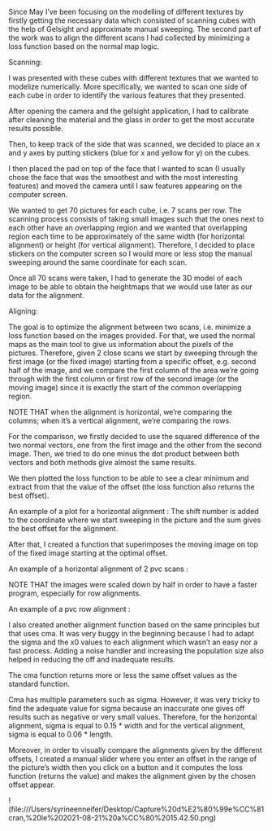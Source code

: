 Since May I’ve been focusing on the modelling of different textures by firstly getting the necessary data which consisted of scanning cubes with the help of Gelsight and approximate manual sweeping. The second part of the work was to align the different scans I had collected by minimizing a loss function based on the normal map logic.



Scanning:

I was presented with these cubes with different textures that we wanted to modelize numerically. More specifically, we wanted to scan one side of each cube in order to identify the various features that they presented.








After opening the camera and the gelsight application, I had to calibrate after cleaning the material and the glass in order to get the most accurate results possible.

Then, to keep track of the side that was scanned, we decided to place an x and y axes by putting stickers (blue for x and yellow for y) on the cubes. 

I then placed the pad on top of the face that I wanted to scan (I usually chose the face that was the smoothest and with the most interesting features) and moved the camera until I saw features appearing on the computer screen. 

We wanted to get 70 pictures for each cube, i.e. 7 scans per row. The scanning process consists of taking small images such that the ones next to each other have an overlapping region and we wanted that overlapping region each time to be approximately of the same width (for horizontal alignment) or height (for vertical alignment). Therefore, I decided to place stickers on the computer screen so I would more or less stop the manual sweeping around the same coordinate for each scan. 


Once all 70 scans were taken, I had to generate the 3D model of each image to be able to obtain the heightmaps that we would use later as our data for the alignment.












Aligning:

The goal is to optimize the alignment between two scans, i.e. minimize a loss function based on the images provided. For that, we used the normal maps as the main tool to give us information about the pixels of the pictures. Therefore, given 2 close scans we start by sweeping through the first image (or the fixed image) starting from a specific offset, e.g. second half of the image, and we compare the first column of the area we’re going through with the first column or first row of the second image (or the moving image) since it is exactly the start of the common overlapping region. 

NOTE THAT when the alignment is horizontal, we’re comparing the columns; when it’s a vertical alignment, we’re comparing the rows. 


For the comparison, we firstly decided to use the squared difference of the two normal vectors, one from the first image and the other from the second image. Then, we tried to do one minus the dot product between both vectors and both methods give almost the same results. 


We then plotted the loss function to be able to see a clear minimum and extract from that the value of the offset (the loss function also returns the best offset). 

An example of a plot for a horizontal alignment :
The shift number is added to the coordinate where we start sweeping in the picture and the sum gives the best offset for the alignment.



After that, I created a function that superimposes the moving image on top of the fixed image starting at the optimal offset. 


An example of a horizontal alignment of 2 pvc scans :



NOTE THAT the images were scaled down by half in order to have a faster program, especially for row alignments.



An example of a pvc row alignment :



I also created another alignment function based on the same principles but that uses cma. It was very buggy in the beginning because I had to adapt the sigma and the x0 values to each alignment which wasn’t an easy nor a fast process. Adding a noise handler and increasing the population size also helped in reducing the off and inadequate results.


The cma function returns more or less the same offset values as the standard function. 

Cma has multiple parameters such as sigma. However, it was very tricky to find the adequate value for sigma because an inaccurate one gives off results such as negative or very small values.
Therefore, for the horizontal alignment, sigma is equal to 0.15 * width and for the vertical alignment, sigma is equal to 0.06 * length.


Moreover, in order to visually compare the alignments given by the different offsets, I created a manual slider where you enter an offset in the range of the picture’s width then you click on a button and it computes the loss function (returns the value) and makes the alignment given by the chosen offset appear.

!(file:///Users/syrineenneifer/Desktop/Capture%20d%E2%80%99e%CC%81cran,%20le%202021-08-21%20a%CC%80%2015.42.50.png)


